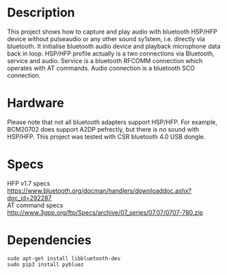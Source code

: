 # Description
This project shows how to capture and play audio with bluetooth HSP/HFP device without pulseaudio or any other sound sy1stem, i.e. directly via bluetooth. It initialise bluetooth audio device and playback microphone data back in loop.
HSP/HFP profile actually is a two connections via Bluetooth, service and audio. Service is a bluetooth RFCOMM connection which operates with AT commands. Audio connection is a bluetooth SCO connection.

# Hardware
Please note that not all bluetooth adapters support HSP/HFP. For example, BCM20702 does support A2DP pefrectly, but there is no sound with HSP/HFP. This project was tested with CSR bluetooth 4.0 USB dongle.

# Specs
HFP v1.7 specs https://www.bluetooth.org/docman/handlers/downloaddoc.ashx?doc_id=292287  
AT command specs http://www.3gpp.org/ftp/Specs/archive/07_series/07.07/0707-780.zip  

# Dependencies
```
sudo apt-get install libbluetooth-dev
sudo pip3 install pybluez
```


